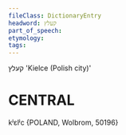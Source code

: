```yaml
---
fileClass: DictionaryEntry
headword: קעלץ
part_of_speech: 
etymology: 
tags: 
---
```

קעלץ
'Kielce (Polish city)'

CENTRAL
========

kʲɛlʲc {POLAND, Wolbrom, 50196}